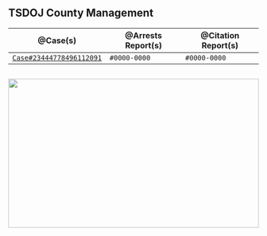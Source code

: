 ## TSDOJ County Management

@Case(s) | @Arrests Report(s) | @Citation Report(s)
--- | --- | ---
[`Case#23444778496112091`](/TSDOJ/Case#444778496112091.md) | `#0000-0000` | `#0000-0000`

##

<img width="100%" height="300" src="https://cdn.discordapp.com/attachments/987509275968544768/1001254852380336270/99-997199_san-andreas-highway-patrol-ocrp-hd-png-download.png" />
